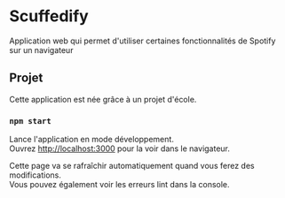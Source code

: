 # Scuffedify

Application web qui permet d'utiliser certaines fonctionnalités de Spotify sur un navigateur

## Projet

Cette application est née grâce à un projet d'école.

### `npm start`

Lance l'application en mode développement.\
Ouvrez [http://localhost:3000](http://localhost:3000) pour la voir dans le navigateur.

Cette page va se rafraîchir automatiquement quand vous ferez des modifications.\
Vous pouvez également voir les erreurs lint dans la console.